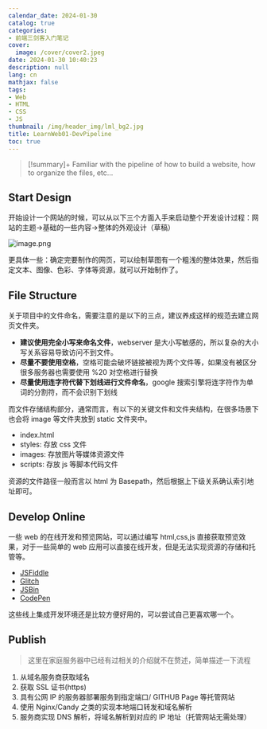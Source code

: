 ```yaml
---
calendar_date: 2024-01-30
catalog: true
categories:
- 前端三剑客入门笔记
cover:
  image: /cover/cover2.jpeg
date: 2024-01-30 10:40:23
description: null
lang: cn
mathjax: false
tags:
- Web
- HTML
- CSS
- JS
thumbnail: /img/header_img/lml_bg2.jpg
title: LearnWeb01-DevPipeline
toc: true
---
```


>[!summary]+
> Familiar with the pipeline of how to build a website, how to organize the files, etc...


## Start Design

开始设计一个网站的时候，可以从以下三个方面入手来启动整个开发设计过程：网站的主题->基础的一些内容->整体的外观设计（草稿）

![image.png](https://picture-bed-001-1310572365.cos.ap-guangzhou.myqcloud.com/mac/20240130115132.png)

更具体一些：确定完要制作的网页，可以绘制草图有一个粗浅的整体效果，然后指定文本、图像、色彩、字体等资源，就可以开始制作了。

## File Structure

关于项目中的文件命名，需要注意的是以下的三点，建议养成这样的规范去建立网页文件夹。

- **建议使用完全小写来命名文件**，webserver 是大小写敏感的，所以复杂的大小写关系容易导致访问不到文件。
- **尽量不要使用空格**，空格可能会破坏链接被视为两个文件等，如果没有被区分很多服务器也需要使用 %20 对空格进行替换
- **尽量使用连字符代替下划线进行文件命名**，google 搜索引擎将连字符作为单词的分割符，而不会识别下划线

而文件存储结构部分，通常而言，有以下的关键文件和文件夹结构，在很多场景下也会将 image 等文件夹放到 static 文件夹中。

- index.html
- styles: 存放 css 文件
- images: 存放图片等媒体资源文件
- scripts: 存放 js 等脚本代码文件

资源的文件路径一般而言以 html 为 Basepath，然后根据上下级关系确认索引地址即可。

 

## Develop Online

一些 web 的在线开发和预览网站，可以通过编写 html,css,js 直接获取预览效果，对于一些简单的 web 应用可以直接在线开发，但是无法实现资源的存储和托管等。

- [JSFiddle](https://jsfiddle.net/)
- [Glitch](https://glitch.com/)
- [JSBin](http://jsbin.com/)
- [CodePen](https://codepen.io/)

这些线上集成开发环境还是比较方便好用的，可以尝试自己更喜欢哪一个。

## Publish

> 这里在家庭服务器中已经有过相关的介绍就不在赘述，简单描述一下流程

1. 从域名服务商获取域名
2. 获取 SSL 证书(https)
3. 具有公网 IP 的服务器部署服务到指定端口/ GITHUB Page 等托管网站
4. 使用 Nginx/Candy 之类的实现本地端口转发和域名解析
5. 服务商实现 DNS 解析，将域名解析到对应的 IP 地址（托管网站无需处理）